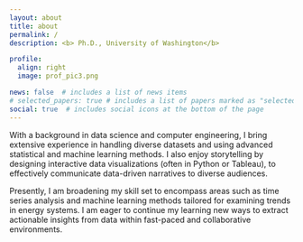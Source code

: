 ```yaml
---
layout: about
title: about
permalink: /
description: <b> Ph.D., University of Washington</b>

profile:
  align: right
  image: prof_pic3.png

news: false  # includes a list of news items
# selected_papers: true # includes a list of papers marked as "selected={true}"
social: true  # includes social icons at the bottom of the page
---
```



With a background in data science and computer engineering, I bring extensive experience in handling diverse datasets and using advanced statistical and machine learning methods. I also enjoy storytelling by designing interactive data visualizations (often in Python or Tableau), to effectively communicate data-driven narratives to diverse audiences.

Presently, I am broadening my skill set to encompass areas such as time series analysis and machine learning methods tailored for examining trends in energy systems. I am eager to continue my learning new ways to extract actionable insights from data within fast-paced and collaborative environments.